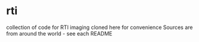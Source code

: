 rti
===

collection of code for RTI imaging cloned here for convenience
Sources are from around the world - see each README
